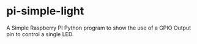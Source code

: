 # pi-simple-light
A Simple Raspberry PI Python program to show the use of a GPIO Output pin to control a single LED. 
